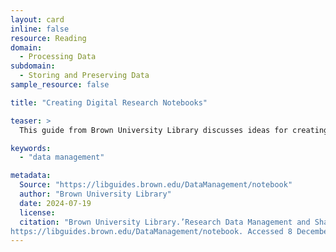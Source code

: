 ```yaml
---
layout: card
inline: false
resource: Reading
domain:
  - Processing Data
subdomain:
  - Storing and Preserving Data
sample_resource: false

title: "Creating Digital Research Notebooks"

teaser: >
  This guide from Brown University Library discusses ideas for creating a digital notebook to document your data research and management process. It also provides links to and instructions for using Open Science Framework (OSF) and (ELN) to design and store digital notebooks for free.

keywords:
  - "data management"

metadata:
  Source: "https://libguides.brown.edu/DataManagement/notebook"
  author: "Brown University Library"
  date: 2024-07-19
  license: 
  citation: "Brown University Library.’Research Data Management and Sharing.’ 2024.
https://libguides.brown.edu/DataManagement/notebook. Accessed 8 December 2024."
---
```

